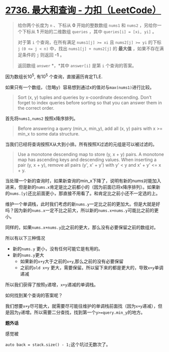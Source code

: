 # [2736. 最大和查询 - 力扣（LeetCode）](https://leetcode.cn/problems/maximum-sum-queries/description/?envType=daily-question&envId=2023-11-17)

> 给你两个长度为 `n` 、下标从 **0** 开始的整数数组 `nums1` 和 `nums2` ，另给你一个下标从 **1** 开始的二维数组 `queries` ，其中 `queries[i] = [xi, yi]` 。
>
> 对于第 `i` 个查询，在所有满足 `nums1[j] >= xi` 且 `nums2[j] >= yi` 的下标 `j` `(0 <= j < n)` 中，找出 `nums1[j] + nums2[j]` 的 **最大值** ，如果不存在满足条件的 `j` 则返回 **-1** 。
>
> 返回数组 `answer` *，*其中 `answer[i]` 是第 `i` 个查询的答案。

因为数组长$10^5$, 有$10^5$ 个查询，直接遍历肯定TLE.

如果只有一个数组，（忽略y）容易想到通过x的值对与`max(nums1)`进行比较。

> Sort (x, y) tuples and queries by x-coordinate descending. Don’t forget to index queries before sorting so that you can answer them in the correct order.

首先将`nums1,nums2` 按照x降序排列。

> Before answering a query (min_x, min_y), add all (x, y) pairs with x >= min_x to some data structure.

当我们已经将查询按照X从大到小排。所有按照X过滤的元组是可以被过滤的。

> Use a monotone descending map to store (y, x + y) pairs. A monotone map has ascending keys and descending values. When inserting a pair (y, x + y), remove all pairs (y', x' + y') with y' < y and x' + y' <= x + y.

当处理一个新的查询时，如果新查询的min_x下降了，说明有新的nums对能加入进来，但是新的`nums.x`肯定是比之前都小的（因为前面已将x降序排列）。如果新的`nums.[y]`还比前面更小，那直接不用看了。和肯定比之前小还不一定选的上。

维护一个单调栈，此时我们考虑的新`nums.y`一定比之前的更加大。但是大就是好吗？因为新的`nums.x`一定不比之前大，所以新的`nums.x+nums.y`可能比之前的更小。

同样的，如果`nums.x+nums.y`比之前的更大，那么没有必要保留之前的数组对。

所以有以下三种情况

- 新的`nums.y` 更小，没有任何可能它是有用的。
- 新的`nums.y`更大
  - 如果新的`x+y`大于之前的`x+y`,那么之前的没有必要保留
  - 之前的`old x+y` 更大，需要保留。所以留下来的都是更大的，导致`x+y`单调递减

所以我们获得了按照`y`递增，`x+y`递减的单调栈。



如何找到某个查询的答案呢？

我们想要`x+y`尽可能大，就需要尽可能往维护的单调栈前面找（因为`x+y`递减），但是因为`y`递增。所以需要二分查找，找到第一个`y>=query.min_y`的地方。





**题外话**

感觉被

`auto back = stack.size() - 1;`这个坑过无数次了。


